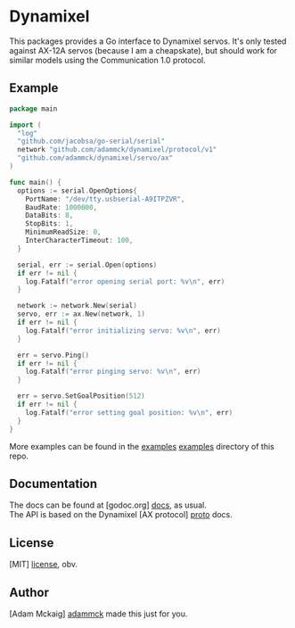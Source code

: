 # Dynamixel

This packages provides a Go interface to Dynamixel servos. It's only tested
against AX-12A servos (because I am a cheapskate), but should work for similar
models using the Communication 1.0 protocol.


## Example

```go
package main

import (
  "log"
  "github.com/jacobsa/go-serial/serial"
  network "github.com/adammck/dynamixel/protocol/v1"
  "github.com/adammck/dynamixel/servo/ax"
)

func main() {
  options := serial.OpenOptions{
    PortName: "/dev/tty.usbserial-A9ITPZVR",
    BaudRate: 1000000,
    DataBits: 8,
    StopBits: 1,
    MinimumReadSize: 0,
    InterCharacterTimeout: 100,
  }

  serial, err := serial.Open(options)
  if err != nil {
    log.Fatalf("error opening serial port: %v\n", err)
  }

  network := network.New(serial)
  servo, err := ax.New(network, 1)
  if err != nil {
    log.Fatalf("error initializing servo: %v\n", err)
  }

  err = servo.Ping()
  if err != nil {
    log.Fatalf("error pinging servo: %v\n", err)
  }

  err = servo.SetGoalPosition(512)
  if err != nil {
    log.Fatalf("error setting goal position: %v\n", err)
  }
}
```

More examples can be found in the [examples] [examples] directory of this repo.


## Documentation

The docs can be found at [godoc.org] [docs], as usual.  
The API is based on the Dynamixel [AX protocol] [proto] docs.


## License

[MIT] [license], obv.


## Author

[Adam Mckaig] [adammck] made this just for you.  




[docs]:     https://godoc.org/github.com/adammck/dynamixel
[examples]: https://github.com/adammck/dynamixel/tree/master/examples
[proto]:    http://support.robotis.com/en/product/dynamixel/ax_series/dxl_ax_actuator.htm#Control_Table
[license]:  https://github.com/adammck/dynamixel/blob/master/LICENSE
[adammck]:  http://github.com/adammck
